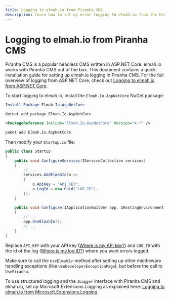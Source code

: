 ```yaml
---
title: Logging to elmah.io from Piranha CMS
description: Learn how to set up error logging to elmah.io from the headless CMS Piranha. Install a NuGet package and a few lines of code and you're done.
---
```


# Logging to elmah.io from Piranha CMS

Piranha CMS is a popular headless CMS written in ASP.NET Core. elmah.io works with Piranha CMS out of the box. This document contains a quick installation guide for setting up elmah.io logging in Piranha CMS. For the full overview of logging from ASP.NET Core, check out [Logging to elmah.io from ASP.NET Core](/logging-to-elmah-io-from-aspnet-core/).

To start logging to elmah.io, install the `Elmah.Io.AspNetCore` NuGet package:

```powershell fct_label="Package Manager"
Install-Package Elmah.Io.AspNetCore
```
```cmd fct_label=".NET CLI"
dotnet add package Elmah.Io.AspNetCore
```
```xml fct_label="PackageReference"
<PackageReference Include="Elmah.Io.AspNetCore" Version="4.*" />
```
```xml fct_label="Paket CLI"
paket add Elmah.Io.AspNetCore
```

Then modify your `Startup.cs` file:

```csharp
public class Startup
{
    public void ConfigureServices(IServiceCollection services)
    {
        // ...
        services.AddElmahIo(o =>
        {
            o.ApiKey = "API_KEY";
            o.LogId = new Guid("LOG_ID");
        });
    }

    public void Configure(IApplicationBuilder app, IHostingEnvironment env)
    {
        // ...
        app.UseElmahIo();
        // ...
    }
}
```

Replace `API_KEY` with your API key ([Where is my API key?](https://docs.elmah.io/where-is-my-api-key/)) and `LOG_ID` with the id of the log ([Where is my log ID?](https://docs.elmah.io/where-is-my-log-id/)) where you want errors logged.

Make sure to call the `UseElmahIo`-method after setting up other middleware handling exceptions (like `UseDeveloperExceptionPage`), but before the call to `UsePiranha`.

To use structured logging and the `ILogger` interface with Piranha CMS and elmah.io, set up Microsoft.Extensions.Logging as explained here: [Logging to elmah.io from Microsoft.Extensions.Logging](/logging-to-elmah-io-from-microsoft-extensions-logging/).